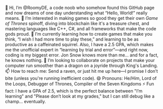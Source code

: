 👋 Hi, I’m @RoomyDE, a code noob who somehow found this GitHub page and now dreams of one day understanding what “Hello, World!” really means.
👀 I’m interested in making games so good they get their own *Game of Thrones* spinoff, diving into blockchain like it's a treasure chest, and mastering languages like C++, C#, and all frameworks that make the code gods proud.
🌱 I’m currently learning how to create games that make you think, “I wish I had more time to play these,” and learning to be as productive as a caffeinated squirrel. Also, I have a 2.5 GPA, which makes me the unofficial expert in “learning by trial and error”—and right now, coding is my biggest error. Jon Snow knows more than me... and for a fact, he knows nothing.
💞️ I’m looking to collaborate on projects that make your computer run smoother than a dragon on a joyride through King's Landing.
📫 How to reach me: Send a raven, or just hit me up here—I promise I don’t bite (unless you're running inefficient code).
😄 Pronouns: He/Him, Lord of the Loops, Debugger of Thrones, Compiler of the Seven Kingdoms
⚡ Fun fact: I have a GPA of 2.5, which is the perfect balance between "I’m learning" and "Please don’t look at my grades," but I can still debug like a champ... eventually.
